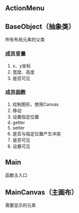 ## ActionMenu

## BaseObject（抽象类）
所有布局元素的父类
### 成员变量
1. x、y坐标
2. 宽度、高度
3. 是否可见

### 成员函数
1. 绘制图形，使用Canvas
2. 移动
3. 设置指定位置
4. getter
5. setter
6. 是否与指定位置产生冲突
7. 是否可见
8. 设置可见

## Main
函数主入口

## MainCanvas（主画布）
需要显示的元素
